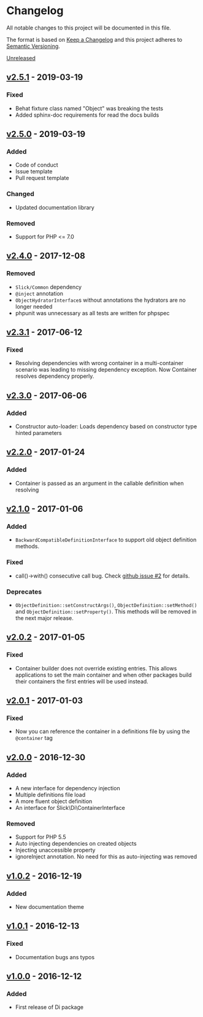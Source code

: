 # Changelog

All notable changes to this project will be documented in this file.

The format is based on [Keep a Changelog](http://keepachangelog.com/en/1.0.0/)
and this project adheres to [Semantic Versioning](http://semver.org/spec/v2.0.0.html).

[Unreleased]

## [v2.5.1] - 2019-03-19
### Fixed
- Behat fixture class named "Object" was breaking the tests
- Added sphinx-doc requirements for read the docs builds 

## [v2.5.0] - 2019-03-19
### Added
- Code of conduct
- Issue template
- Pull request template
### Changed
- Updated documentation library
### Removed
- Support for PHP <= 7.0

## [v2.4.0] - 2017-12-08
### Removed
- ``Slick/Common`` dependency
- ``@inject`` annotation
- ``ObjectHydratorInterface``s without annotations the hydrators are no longer needed
- phpunit was unnecessary as all tests are written for phpspec  

## [v2.3.1] - 2017-06-12
### Fixed
- Resolving dependencies with wrong container in a multi-container scenario was leading to missing
  dependency exception. Now Container resolves dependency properly.

## [v2.3.0] - 2017-06-06
### Added 
- Constructor auto-loader: Loads dependency based on constructor type hinted parameters 

## [v2.2.0] - 2017-01-24
### Added
- Container is passed as an argument in the callable definition when resolving  

## [v2.1.0] - 2017-01-06
### Added
- ``BackwardCompatibleDefinitionInterface`` to support old object definition methods.

### Fixed
- call()->with() consecutive call bug.
  Check [github issue #2](https://github.com/slickframework/di/issues/2) for details.
  
### Deprecates
- ``ObjectDefinition::setConstructArgs()``, ``ObjectDefinition::setMethod()`` and ``ObjectDefinition::setProperty()``.
  This methods will be removed in the next major release.

## [v2.0.2] - 2017-01-05
### Fixed
- Container builder does not override existing entries. This allows
  applications to set the main container and when other packages build
  their containers the first entries will be used instead.

## [v2.0.1] - 2017-01-03
### Fixed
- Now you can reference the container in a definitions file by using the
  ``@container`` tag

## [v2.0.0] - 2016-12-30
### Added
- A new interface for dependency injection
- Multiple definitions file load
- A more fluent object definition
- An interface for Slick\\Di\\ContainerInterface

### Removed
- Support for PHP 5.5
- Auto injecting dependencies on created objects
- Injecting unaccessible property
- ignoreInject annotation. No need for this as auto-injecting was removed

## [v1.0.2] - 2016-12-19
### Added
- New documentation theme

## [v1.0.1] - 2016-12-13
### Fixed
- Documentation bugs ans typos

## [v1.0.0] - 2016-12-12
### Added
- First release of Di package

[Unreleased]: https://github.com/slickframework/di/compare/v2.5.1...HEAD
[v2.5.1]: https://github.com/slickframework/di/compare/v2.5.0...v2.5.1
[v2.5.0]: https://github.com/slickframework/di/compare/v2.4.0...v2.5.0
[v2.4.0]: https://github.com/slickframework/di/compare/v2.3.1...v2.4.0
[v2.3.1]: https://github.com/slickframework/di/compare/v2.3.0...v2.3.1
[v2.3.0]: https://github.com/slickframework/di/compare/v2.2.0...v2.3.0
[v2.2.0]: https://github.com/slickframework/di/compare/v2.1.0...v2.2.0
[v2.1.0]: https://github.com/slickframework/di/compare/v2.0.2...v2.1.0
[v2.0.2]: https://github.com/slickframework/di/compare/v2.0.1...v2.0.2
[v2.0.1]: https://github.com/slickframework/di/compare/v2.0.0...v2.0.1
[v2.0.0]: https://github.com/slickframework/di/compare/v1.0.2...v2.0.0
[v1.0.2]: https://github.com/slickframework/di/compare/v1.0.1...v1.0.2
[v1.0.1]: https://github.com/slickframework/di/compare/v1.0.0...v1.0.1
[v1.0.0]: https://github.com/slickframework/di/compare/2c2205a...v1.0.0

